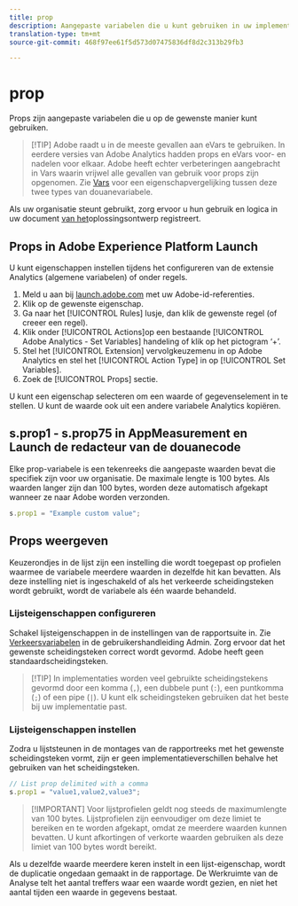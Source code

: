 ```yaml
---
title: prop
description: Aangepaste variabelen die u kunt gebruiken in uw implementatie.
translation-type: tm+mt
source-git-commit: 468f97ee61f5d573d07475836df8d2c313b29fb3

---
```



# prop

Props zijn aangepaste variabelen die u op de gewenste manier kunt gebruiken.

> [!TIP] Adobe raadt u in de meeste gevallen aan eVars te gebruiken. In eerdere versies van Adobe Analytics hadden props en eVars voor- en nadelen voor elkaar. Adobe heeft echter verbeteringen aangebracht in Vars waarin vrijwel alle gevallen van gebruik voor props zijn opgenomen. Zie [Vars](evar.md) voor een eigenschapvergelijking tussen deze twee types van douanevariabele.

Als uw organisatie steunt gebruikt, zorg ervoor u hun gebruik en logica in uw document [van het](../../prepare/solution-design.md)oplossingsontwerp registreert.

## Props in Adobe Experience Platform Launch

U kunt eigenschappen instellen tijdens het configureren van de extensie Analytics (algemene variabelen) of onder regels.

1. Meld u aan bij [launch.adobe.com](https://launch.adobe.com) met uw Adobe-id-referenties.
2. Klik op de gewenste eigenschap.
3. Ga naar het [!UICONTROL Rules] lusje, dan klik de gewenste regel (of creeer een regel).
4. Klik onder [!UICONTROL Actions]op een bestaande [!UICONTROL Adobe Analytics - Set Variables] handeling of klik op het pictogram ‘+’.
5. Stel het [!UICONTROL Extension] vervolgkeuzemenu in op Adobe Analytics en stel het [!UICONTROL Action Type] in op [!UICONTROL Set Variables].
6. Zoek de [!UICONTROL Props] sectie.

U kunt een eigenschap selecteren om een waarde of gegevenselement in te stellen. U kunt de waarde ook uit een andere variabele Analytics kopiëren.

## s.prop1 - s.prop75 in AppMeasurement en Launch de redacteur van de douanecode

Elke prop-variabele is een tekenreeks die aangepaste waarden bevat die specifiek zijn voor uw organisatie. De maximale lengte is 100 bytes. Als waarden langer zijn dan 100 bytes, worden deze automatisch afgekapt wanneer ze naar Adobe worden verzonden.

```js
s.prop1 = "Example custom value";
```

## Props weergeven

Keuzerondjes in de lijst zijn een instelling die wordt toegepast op profielen waarmee de variabele meerdere waarden in dezelfde hit kan bevatten. Als deze instelling niet is ingeschakeld of als het verkeerde scheidingsteken wordt gebruikt, wordt de variabele als één waarde behandeld.

### Lijsteigenschappen configureren

Schakel lijsteigenschappen in de instellingen van de rapportsuite in. Zie [Verkeersvariabelen](/help/admin/admin/c-traffic-variables/traffic-var.md) in de gebruikershandleiding Admin. Zorg ervoor dat het gewenste scheidingsteken correct wordt gevormd. Adobe heeft geen standaardscheidingsteken.

> [!TIP] In implementaties worden veel gebruikte scheidingstekens gevormd door een komma (`,`), een dubbele punt (`:`), een puntkomma (`;`) of een pipe (`|`). U kunt elk scheidingsteken gebruiken dat het beste bij uw implementatie past.

### Lijsteigenschappen instellen

Zodra u lijststeunen in de montages van de rapportreeks met het gewenste scheidingsteken vormt, zijn er geen implementatieverschillen behalve het gebruiken van het scheidingsteken.

```js
// List prop delimited with a comma
s.prop1 = "value1,value2,value3";
```

> [!IMPORTANT] Voor lijstprofielen geldt nog steeds de maximumlengte van 100 bytes. Lijstprofielen zijn eenvoudiger om deze limiet te bereiken en te worden afgekapt, omdat ze meerdere waarden kunnen bevatten. U kunt afkortingen of verkorte waarden gebruiken als deze limiet van 100 bytes wordt bereikt.

Als u dezelfde waarde meerdere keren instelt in een lijst-eigenschap, wordt de duplicatie ongedaan gemaakt in de rapportage. De Werkruimte van de Analyse telt het aantal treffers waar een waarde wordt gezien, en niet het aantal tijden een waarde in gegevens bestaat.

